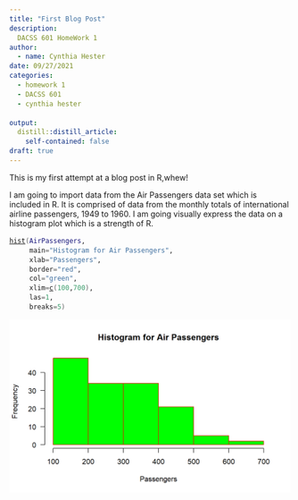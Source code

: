 ```yaml
---
title: "First Blog Post"
description: 
  DACSS 601 HomeWork 1
author:
  - name: Cynthia Hester
date: 09/27/2021
categories:
  - homework 1
  - DACSS 601
  - cynthia hester
  
output:
  distill::distill_article:
    self-contained: false
draft: true
---
```



This is my first attempt at a blog post in R,whew!

I am going to import data from the Air Passengers data set which is included in R. It is comprised of data from the monthly totals of international airline passengers, 1949 to 1960. I am going visually express the data on a histogram plot which is a strength of R.




<div class="layout-chunk" data-layout="l-body">
<div class="sourceCode"><pre class="sourceCode r"><code class="sourceCode r"><span class='fu'><a href='https://rdrr.io/r/graphics/hist.html'>hist</a></span><span class='op'>(</span><span class='va'>AirPassengers</span>, 
     main<span class='op'>=</span><span class='st'>"Histogram for Air Passengers"</span>, 
     xlab<span class='op'>=</span><span class='st'>"Passengers"</span>, 
     border<span class='op'>=</span><span class='st'>"red"</span>, 
     col<span class='op'>=</span><span class='st'>"green"</span>,
     xlim<span class='op'>=</span><span class='fu'><a href='https://rdrr.io/r/base/c.html'>c</a></span><span class='op'>(</span><span class='fl'>100</span>,<span class='fl'>700</span><span class='op'>)</span>,
     las<span class='op'>=</span><span class='fl'>1</span>, 
     breaks<span class='op'>=</span><span class='fl'>5</span><span class='op'>)</span>
</code></pre></div>
<img src="-First-Blog_files/figure-html5/unnamed-chunk-1-1.png" width="624" />

</div>


















 







```{.r .distill-force-highlighting-css}
```
